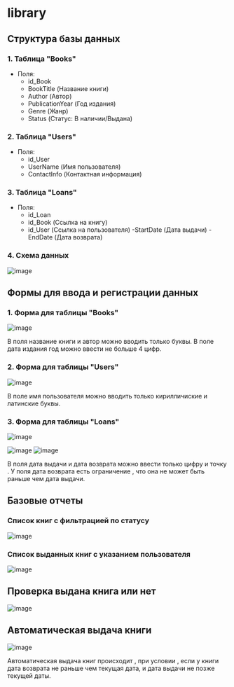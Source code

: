 # library
## Структура базы данных

### 1. Таблица "Books"
- Поля:
  - id_Book
  - BookTitle (Название книги)
  - Author (Автор)
  - PublicationYear (Год издания)
  - Genre (Жанр)
  - Status (Статус: В наличии/Выдана)

### 2. Таблица "Users"
- Поля:
  - id_User
  - UserName (Имя пользователя)
  - ContactInfo (Контактная информация)

### 3. Таблица "Loans"
- Поля:
  - id_Loan 
  - id_Book (Ссылка на книгу)
  - id_User (Ссылка на пользователя)
  -StartDate (Дата выдачи)
    -EndDate (Дата возврата)

### 4. Схема данных

![image](https://github.com/user-attachments/assets/a88c480e-da92-41ea-8304-7c19f7e85bf2)


## Формы для ввода и регистрации данных

### 1. Форма для таблицы "Books"
![image](https://github.com/user-attachments/assets/4df1b0a2-b88c-406f-b3fe-8ee9d66eb3fa)

В поля название книги и автор можно вводить только буквы. В поле дата издания  год можно ввести не больше 4 цифр.

### 2. Форма для таблицы "Users"

![image](https://github.com/user-attachments/assets/e8b84844-2936-45ee-acd1-ef30b0022f4f)




В поле имя пользователя можно вводить только кирилличиские и латинские буквы.

### 3. Форма для таблицы "Loans"

![image](https://github.com/user-attachments/assets/3ee57445-b7ae-4ed1-99b4-d8f1bef05f18)

![image](https://github.com/user-attachments/assets/9c238846-0573-480b-b8df-ac5bbb577eca)
![image](https://github.com/user-attachments/assets/3ec6d885-91c5-40af-a62c-a2687e3b1e27)





В поля дата выдачи и дата возврата можно ввести только цифру и точку . У поля дата возврата есть ограничение , что она не может быть раньше чем дата выдачи.




## Базовые отчеты

###  Список книг с  фильтрацией по статусу

![image](https://github.com/user-attachments/assets/a2378983-20e0-4da7-bdd8-7dce56fbf2d5)

###  Список выданных книг с указанием пользователя

![image](https://github.com/user-attachments/assets/1b57ab71-47fa-46d9-b107-fa7e1177e889)




## Проверка выдана книга или нет 

![image](https://github.com/user-attachments/assets/b624a6cd-a6e8-4039-bedb-ecad3fde0552)


## Автоматическая выдача книги 

![image](https://github.com/user-attachments/assets/b148d7ff-7435-4aed-b2d7-a758adf36762)

Автоматическая выдача книг происходит , при условии , если у книги дата возврата не раньше чем текущая дата, и дата выдачи не позже текущей   даты. 


